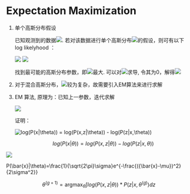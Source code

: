# Expectation Maximization #

1. 单个高斯分布假设

    已知观测到的数据<img src="http://latex.codecogs.com/gif.latex?\bm{x}=\{x_1, x_2 ...\}" />. 若对该数据进行单个高斯分布<img src="http://latex.codecogs.com/gif.latex?\theta(\mu, \sigma)" />的假设，则可有以下log likelyhood ：

    <img src="http://latex.codecogs.com/gif.latex?L(\theta|\bar{x})=log(P(\bar{x}|\theta))=\sum_{i=1}^{n}log(P(x_i|\theta))" />

    <img src="http://latex.codecogs.com/gif.latex?P(x_i|\theta)=\frac{1}{\sqrt{2\pi}\sigma}e^{-\frac{({x_i-\mu})^2}{2\sigma^2}}" />

    找到最可能的高斯分布参数，即<img src="http://latex.codecogs.com/gif.latex?P(\bar{x}|\theta)" />最大. 可以对<img src="http://latex.codecogs.com/gif.latex?L(\theta|\bar{x})"/>求导, 令其为0，解得<img src="http://latex.codecogs.com/gif.latex?\theta" />

2. 对于混合高斯分布，<img src="http://latex.codecogs.com/gif.latex?L(\theta|\bar{x})" />较为复杂，故需要引入EM算法来进行求解


3. EM 算法, 原理为：已知上一参数，迭代求解

    <img src="http://latex.codecogs.com/gif.latex?\theta^{(g+1)}=\mathop{\arg\max}_{\theta}\int_{z}{log(P(x,z|\theta)) * P(z|x, \theta^{(g)})}dz" />

    证明：

    <img src="https://latex.codecogs.com/gif.latex?log(P(x|\theta))&space;=&space;log(P(x,z|\theta))&space;-&space;log(P(z|x,\theta))" title="log(P(x|\theta)) = log(P(x,z|\theta)) - log(P(z|x,\theta))" />
    
    $$log(P(x|\theta)) = log(P(x,z|\theta)) - log(P(z|x,\theta))$$







<img src="http://latex.codecogs.com/gif.latex?" />

P(\bar{x}|\theta)=\frac{1}{\sqrt{2\pi}\sigma}e^{-\frac{({\bar{x}-\mu})^2}{2\sigma^2}}

$$\theta^{(g+1)}=\mathop{\arg\max}_{\theta}\int{log(P(x,z|\theta)) * P(z|x, \theta^{(g)})}dz$$





